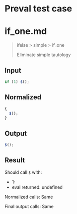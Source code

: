 # Preval test case

# if_one.md

> ifelse > simple > if_one
>
> Eliminate simple tautology

## Input

`````js filename=intro
if (1) $();
`````

## Normalized

`````js filename=intro
{
  $();
}
`````

## Output

`````js filename=intro
$();
`````

## Result

Should call `$` with:
 - 1: 
 - eval returned: undefined

Normalized calls: Same

Final output calls: Same
